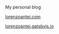 My personal blog

[lorenzoantei.com](https://www.lorenzoantei.it)

[lorenzoantei.gatsbyjs.io](https://lorenzoantei.gatsbyjs.io/)
